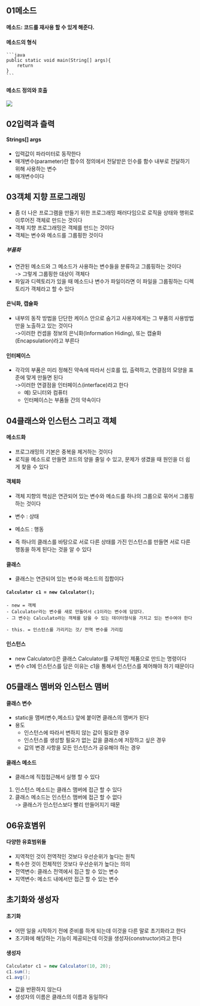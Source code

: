 ## 01메소드

#### 메소드: 코드를 재사용 할 수 있게 해준다.

#### 메소드의 형식
    ```java
    public static void main(String[] args){
        return
    } 
    ```
#### 메소드 정의와 호출

![](https://s3.ap-northeast-2.amazonaws.com/opentutorials-user-file/module/516/1835.gif)

## 02입력과 츨력

#### Strings[] args
- 입력값이 파라미터로 동작한다
- 매개변수(parameter)란 함수의 정의에서 전달받은 인수를 함수 내부로 전달하기 위해 사용하는 변수
- 매개변수이다

## 03객체 지향 프로그래밍

- 좀 더 나은 프로그램을 만들기 위한 프로그래밍 패러다임으로 로직을 상태와 행위로 이루어진 객체로 만드는 것이다
- 객체 지향 프로그래밍은 객체를 만드는 것이다
- 객체는 변수와 메소드를 그룹핑한 것이다

##### 부품화
- 연관된 메소드와 그 메소드가 사용하는 변수들을 분류하고 그룹핑하는 것이다<BR>
-> 그렇게 그룹핑한 대상이 객체다
- 파일과 디렉토리가 있을 때 메소드나 변수가 파일이라면 이 파일을 그룹핑하는 디렉토리가 객체라고 할 수 있다
#### 은닉화, 캡슐화

-  내부의 동작 방법을 단단한 케이스 안으로 숨기고 사용자에게는 그 부품의 사용방법만을 노출하고 있는 것이다<BR>
->이러한 컨셉을 정보의 은닉화(Information Hiding), 또는 캡슐화(Encapsulation)라고 부른다
#### 인터페이스
- 각각의 부품은 미리 정해진 약속에 따라서 신호를 입, 출력하고, 연결점의 모양을 표준에 맞게 만들면 된다<BR> ->이러한 연결점을 인터페이스(interface)라고 한다
    - 예) 모니터와 컴퓨터
    - 인터페이스는 부품들 간의 약속이다

## 04클래스와 인스턴스 그리고 객체

#### 메소드화
- 프로그래밍의 기본은 중복을 제거하는 것이다
- 로직을 메소드로 만들면 코드의 양을 줄일 수 있고, 문제가 생겼을 때 원인을 더 쉽게 찾을 수 있다

#### 객체화
- 객체 지향의 핵심은 연관되어 있는 변수와 메소드를 하나의 그룹으로 묶어서 그룹핑하는 것이다

- 변수 : 상태
- 메소드 : 행동

- 즉 하나의 클래스를 바탕으로 서로 다른 상태를 가진 인스턴스를 만들면 서로 다른 행동을 하게 된다는 것을 알 수 있다
#### 클래스

- 클래스는 연관되어 있는 변수와 메소드의 집합이다

#### ```Calculator c1 = new Calculator();```
    - new = 객체
    - Calculator라는 변수를 새로 만들어서 c1이라는 변수에 담았다.
    - 그 변수는 Calculato라는 객체를 담을 수 있는 데이터형식을 가지고 있는 변수여야 한다 

    - this. = 인스턴스를 가리키는 것/ 전역 변수를 가리킴 

#### 인스턴스

- new Calculator()은 클래스 Calculator를 구체적인 제품으로 만드는 명령이다
- 변수 c1에 인스턴스를 담은 이유는 c1을 통해서 인스턴스를 제어해야 하기 때문이다

## 05클래스 맴버와 인스턴스 맴버

#### 클래스 변수

-  static을 맴버(변수,메소드) 앞에 붙이면 클래스의 맴버가 된다
- 용도
    - 인스턴스에 따라서 변하지 않는 값이 필요한 경우 
    - 인스턴스를 생성할 필요가 없는 값을 클래스에 저장하고 싶은 경우
    - 값의 변경 사항을 모든 인스턴스가 공유해야 하는 경우
 
 
#### 클래스 메소드

- 클래스에 직접접근해서 실행 할 수 있다

1. 인스턴스 메소드는 클래스 맴버에 접근 할 수 있다
2. 클래스 메소드는 인스턴스 맴버에 접근 할 수 없다<br>
-> 클래스가 인스턴스보다 빨리 만들어지기 때문

## 06유효볌위

#### 다양한 유효범위들
-  지역적인 것이 전역적인 것보다 우선순위가 높다는 원칙
- 특수한 것이 전체적인 것보다 우선순위가 높다는 의미
- 전역변수: 클래스 전역에서 접근 할 수 있는 변수
- 지역변수: 메소드 내에서만 접근 할 수 있는 변수

## 초기화와 생성자

#### 초기화

- 어떤 일을 시작하기 전에 준비를 하게 되는데 이것을 다른 말로 초기화라고 한다
-  초기화에 해당하는 기능이 제공되는데 이것을 생성자(constructor)라고 한다

#### 생성자

```java
Calculator c1 = new Calculator(10, 20);
c1.sum();
c1.avg();
```

- 값을 반환하지 않는다
- 생성자의 이름은 클래스의 이름과 동일하다